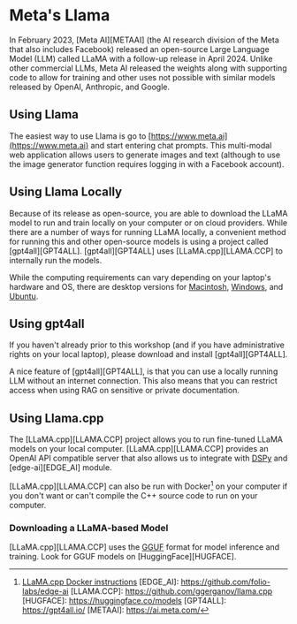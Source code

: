 # Meta's Llama
In February 2023, [Meta AI][METAAI] (the AI research division of the Meta that also includes Facebook) released 
an open-source Large Language Model (LLM) called LLaMA with a follow-up release in 
April 2024. Unlike other commercial LLMs, Meta AI released the weights along with supporting
code to allow for training and other uses not possible with similar models released by OpenAI,
Anthropic, and Google.

## Using Llama
The easiest way to use Llama is go to [https://www.meta.ai](https://www.meta.ai) and start entering chat prompts. This 
multi-modal web application allows users to generate images and text (although to use the image
generator function requires logging in with a Facebook account). 

## Using Llama Locally
Because of its release as open-source, you are able to download the LLaMA model to run and 
train locally on your computer or on cloud providers. While there 
are a number of ways for running LLaMA locally, a convenient method for running this
and other open-source models is using a project called [gpt4all][GPT4ALL]. [gpt4all][GPT4ALL]
uses [LLaMA.cpp][LLAMA.CCP] to internally run the models.

While the computing
requirements can vary depending on your laptop's hardware and OS, there are desktop versions
for [Macintosh](https://gpt4all.io/installers/gpt4all-installer-darwin.dmg), 
[Windows](https://gpt4all.io/installers/gpt4all-installer-win64.exe), and 
[Ubuntu](https://gpt4all.io/installers/gpt4all-installer-linux.run).

## Using gpt4all 
If you haven't already prior to this workshop (and if you have
administrative rights on your local laptop), please download and install [gpt4all][GPT4ALL].

A nice feature of [gpt4all][GPT4ALL], is that you can use a locally running LLM without an internet connection. 
This also means that you can restrict access when using RAG on sensitive or private documentation.
 

## Using Llama.cpp
The [LLaMA.cpp][LLAMA.CCP] project allows you to run fine-tuned
LLaMA models on your local computer. [LLaMA.cpp][LLAMA.CCP] provides an
OpenAI API compatible server that also allows us to integrate with [DSPy](dspy-docs.vercel.app/)
and [edge-ai][EDGE_AI] module.

[LLaMA.cpp][LLAMA.CCP] can also be run with Docker[^DOCKER] on your computer if you 
don't want or can't compile the C++ source code to run on your computer.

### Downloading a LLaMA-based Model
[LLaMA.cpp][LLAMA.CCP] uses the [GGUF](https://github.com/ggerganov/ggml/blob/master/docs/gguf.md) 
format for model inference and training. Look for GGUF models on [HuggingFace][HUGFACE]. 

[^DOCKER]: [LLaMA.cpp Docker instructions](https://github.com/ggerganov/llama.cpp/blob/master/docs/docker.md)
[EDGE_AI]: https://github.com/folio-labs/edge-ai
[LLAMA.CCP]: https://github.com/ggerganov/llama.cpp
[HUGFACE]: https://huggingface.co/models
[GPT4ALL]: https://gpt4all.io/
[METAAI]: https://ai.meta.com/ 
